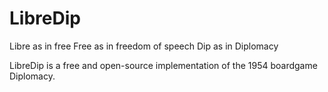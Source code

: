 # LibreDip
Libre as in free
Free as in freedom of speech
Dip as in Diplomacy

LibreDip is a free and open-source implementation of the 1954 boardgame Diplomacy.
